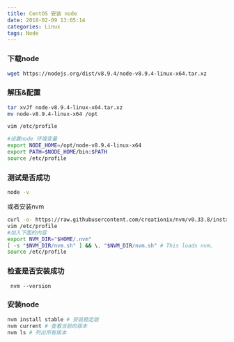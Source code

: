 ```yaml
---
title: CentOS 安装 node
date: 2018-02-09 13:05:14
categories: Linux
tags: Node
---
```

### 下载node
``` bash
wget https://nodejs.org/dist/v8.9.4/node-v8.9.4-linux-x64.tar.xz
```
### 解压&配置
``` bash
tar xvJf node-v8.9.4-linux-x64.tar.xz
mv node-v8.9.4-linux-x64 /opt
```
``` bash
vim /etc/profile
```
``` bash
#设置node 环境变量
export NODE_HOME=/opt/node-v8.9.4-linux-x64
export PATH=$NODE_HOME/bin:$PATH
source /etc/profile
```
### 测试是否成功
``` bash
node -v
```
或者安装nvm
``` bash
curl -o- https://raw.githubusercontent.com/creationix/nvm/v0.33.8/install.sh | bash
vim /etc/profile
#加入下面的内容
export NVM_DIR="$HOME/.nvm"
[ -s "$NVM_DIR/nvm.sh" ] && \. "$NVM_DIR/nvm.sh" # This loads nvm、
source /etc/profile
```
### 检查是否安装成功
``` shell
 nvm --version
```

### 安装node
``` bash
nvm install stable # 安装稳定版
nvm current # 查看当前的版本
nvm ls # 列出所有版本
```
